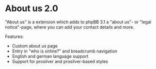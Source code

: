 About us 2.0
==============

"About us" is a extension which adds to phpBB 3.1 a "about us"- or "legal notice"-page, where you can add your contact details and more.

Features:
- Custom about us page
- Entry in "who is online?" and breadcrumb navigation
- English and german language support
- Support for prosilver and prosilver-based styles